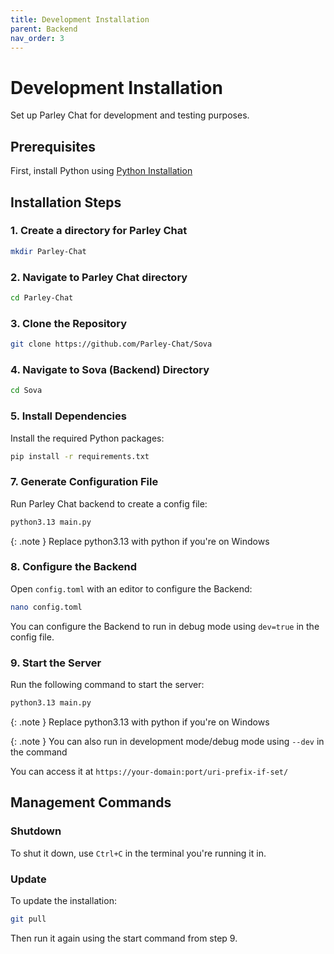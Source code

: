 ```yaml
---
title: Development Installation
parent: Backend
nav_order: 3
---
```


# Development Installation

Set up Parley Chat for development and testing purposes.

## Prerequisites

First, install Python using [Python Installation](python-installation.md)

## Installation Steps

### 1. Create a directory for Parley Chat

```sh
mkdir Parley-Chat
```

### 2. Navigate to Parley Chat directory

```sh
cd Parley-Chat
```

### 3. Clone the Repository

```sh
git clone https://github.com/Parley-Chat/Sova
```

### 4. Navigate to Sova (Backend) Directory

```sh
cd Sova
```

### 5. Install Dependencies

Install the required Python packages:

```sh
pip install -r requirements.txt
```

### 7. Generate Configuration File

Run Parley Chat backend to create a config file:

```sh
python3.13 main.py
```

{: .note }
Replace python3.13 with python if you're on Windows

### 8. Configure the Backend

Open `config.toml` with an editor to configure the Backend:

```sh
nano config.toml
```

You can configure the Backend to run in debug mode using `dev=true` in the config file.

### 9. Start the Server

Run the following command to start the server:

```sh
python3.13 main.py
```

{: .note }
Replace python3.13 with python if you're on Windows

{: .note }
You can also run in development mode/debug mode using `--dev` in the command

You can access it at `https://your-domain:port/uri-prefix-if-set/`

## Management Commands

### Shutdown
To shut it down, use `Ctrl+C` in the terminal you're running it in.

### Update
To update the installation:

```sh
git pull
```

Then run it again using the start command from step 9.